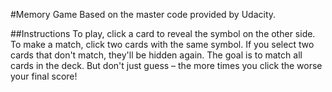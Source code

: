 #Memory Game
Based on the master code provided by Udacity. 

##Instructions
To play, click a card to reveal the symbol on the other side. To make a match, click two cards with the same symbol. If you select two cards that don't match, they'll be hidden again. The goal is to match all cards in the deck. But don't just guess – the more times you click the worse your final score!


